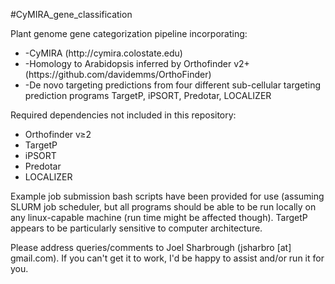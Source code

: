 #CyMIRA_gene_classification


Plant genome gene categorization pipeline incorporating:
<ul><li>-CyMIRA (http://cymira.colostate.edu)</li>
<li>-Homology to Arabidopsis inferred by Orthofinder v2+ (https://github.com/davidemms/OrthoFinder)</li>
<li>-De novo targeting predictions from four different sub-cellular targeting prediction programs
    TargetP, iPSORT, Predotar, LOCALIZER</li></ul>


Required dependencies not included in this repository:
<ul><li>Orthofinder v≥2</li>
<li>TargetP</li>
<li>iPSORT</li>
<li>Predotar</li>
<li>LOCALIZER</li>
</ul>

Example job submission bash scripts have been provided for use (assuming SLURM job scheduler, but all programs should be able to be run locally on any linux-capable machine (run time might be affected though). TargetP appears to be particularly sensitive to computer architecture.


Please address queries/comments to Joel Sharbrough (jsharbro [at] gmail.com). If you can't get it to work, I'd be happy to assist and/or run it for you.
